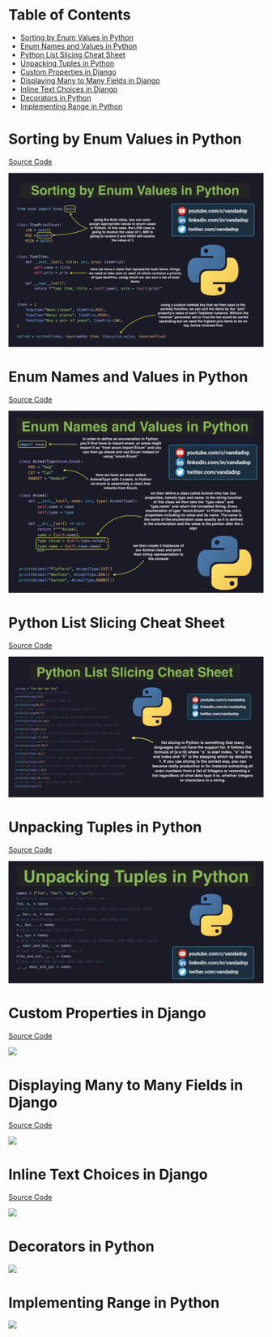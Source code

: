# Table of Contents

* [Sorting by Enum Values in Python](#sorting-by-enum-values-in-python)
* [Enum Names and Values in Python](#enum-names-and-values-in-python)
* [Python List Slicing Cheat Sheet](#python-list-slicing-cheat-sheet)
* [Unpacking Tuples in Python](#unpacking-tuples-in-python)
* [Custom Properties in Django](#custom-properties-in-django)
* [Displaying Many to Many Fields in Django](#displaying-many-to-many-fields-in-django)
* [Inline Text Choices in Django](#inline-text-choices-in-django)
* [Decorators in Python](#decorators-in-python)
* [Implementing Range in Python](#implementing-range-in-python)

# Sorting by Enum Values in Python

[Source Code](source/sorting-by-enum-values-in-python.py)

![](images/sorting-by-enum-values-in-python.jpg)

# Enum Names and Values in Python

[Source Code](source/enum-names-and-values-in-python.py)

![](images/enum-names-and-values-in-python.jpg)

# Python List Slicing Cheat Sheet

[Source Code](source/python-list-slicing-cheat-sheet.py)

![](images/python-list-slicing-cheat-sheet.jpg)

# Unpacking Tuples in Python

[Source Code](source/unpacking-tuples-in-python.py)

![](images/unpacking-tuples-in-python.jpg)

# Custom Properties in Django

[Source Code](source/custom-properties-in-django.py)

![](images/custom-properties-in-django.jpg)

# Displaying Many to Many Fields in Django

[Source Code](source/displaying-many-to-many-fields-in-django.py)

![](images/displaying-many-to-many-fields-in-django.jpg)

# Inline Text Choices in Django

[Source Code](source/inline-text-choices-in-django.py)

![](images/inline-text-choices-in-django.jpg)

# Decorators in Python

![](images/decorators-in-python.jpg)

# Implementing Range in Python

![](images/implementing-range-in-python.jpg)
